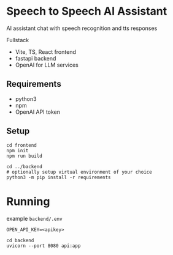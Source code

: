# Speech to Speech AI Assistant
AI assistant chat with speech recognition and tts responses

Fullstack  
- Vite, TS, React frontend
- fastapi backend
- OpenAI for LLM services

## Requirements
- python3
- npm
- OpenAI API token

## Setup
```
cd frontend
npm init
npm run build

cd ../backend
# optionally setup virtual environment of your choice
python3 -m pip install -r requirements
```

# Running 
example `backend/.env`
```
OPEN_API_KEY=<apikey>
```
```
cd backend
uvicorn --port 8080 api:app
```

